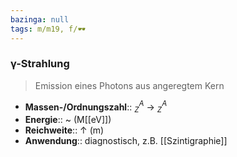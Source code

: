 ```yaml
---
bazinga: null
tags: m/m19, f/🕶️
---
```

### γ-Strahlung
> Emission eines Photons aus angeregtem Kern
- **Massen-/Ordnungszahl**:: $^{A}_{Z}$ → $^{A}_{Z}$
- **Energie**:: ~ (M[[eV]])
- **Reichweite**:: ↑ (m)
- **Anwendung**:: diagnostisch, z.B. [[Szintigraphie]]